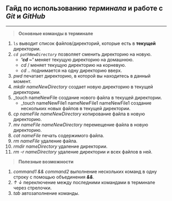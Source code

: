 ## __Гайд по иcпользованию _терминала_ и работе с _Git_ и _GitHub___
---
> __Основные команды в терминале__  
1. `ls` выводит список файлов/директорий, которые есть в __текущей__ директории.  
2. _`cd pathNewDirectory`_ позволяет сменить директорию на новую.
    - ___'_cd_ ~'___ меняет текущую директорию на домашнюю.
    - _cd_ / меняет текущую директорию на корневую.
    - _cd_ .. поднимается на одну директорию вверх.
3. _pwd_ печатает директорию, в которой вы находитесь в данный момент.
4. _mkdir nameNewDirectory_ создает новую директорию в текущей директории.
5. _touch nameNewFile создание нового файла в текущей директории.
    - _touch nameNewFile1 nameNewFile1 nameNewFile1 создание нескольких новых файлов в текущей директории.
6. _cp nameFile nameNewDirectory_ копирование файла в новую директорию.
7. _mv nameFile nameNewDirectory_ перемещение файла в новую директорию.
8. _cat nameFile_ печать содержимого файла.
9. _rm nameFile_ удаление файла.
10. _rmdir nameDirectory_ удаление директории.
11. _rm -r nameDirectory_ удаление директории и всех файлов в ней.
> __Полезные возможности__
1. _command1 && command2_ выполнение нескольких команд в одну строку с помощью объединения ___&&___.
2. _↑ ↓_ переключение между последними командами в терминале через стрелочки.
3. _tab_ автозаполнение команды.